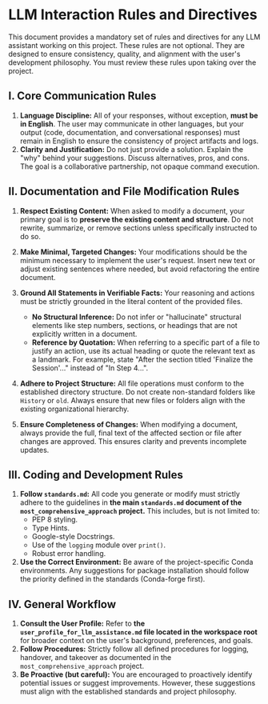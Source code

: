 # LLM Interaction Rules and Directives

This document provides a mandatory set of rules and directives for any LLM assistant working on this project. These rules are not optional. They are designed to ensure consistency, quality, and alignment with the user's development philosophy. You must review these rules upon taking over the project.

## I. Core Communication Rules

1.  **Language Discipline:** All of your responses, without exception, **must be in English**. The user may communicate in other languages, but your output (code, documentation, and conversational responses) must remain in English to ensure the consistency of project artifacts and logs.
2.  **Clarity and Justification:** Do not just provide a solution. Explain the "why" behind your suggestions. Discuss alternatives, pros, and cons. The goal is a collaborative partnership, not opaque command execution.

## II. Documentation and File Modification Rules

1.  **Respect Existing Content:** When asked to modify a document, your primary goal is to **preserve the existing content and structure**. Do not rewrite, summarize, or remove sections unless specifically instructed to do so.
2.  **Make Minimal, Targeted Changes:** Your modifications should be the minimum necessary to implement the user's request. Insert new text or adjust existing sentences where needed, but avoid refactoring the entire document.
3.  **Ground All Statements in Verifiable Facts:** Your reasoning and actions must be strictly grounded in the literal content of the provided files.
    * **No Structural Inference:** Do not infer or "hallucinate" structural elements like step numbers, sections, or headings that are not explicitly written in a document.
    * **Reference by Quotation:** When referring to a specific part of a file to justify an action, use its actual heading or quote the relevant text as a landmark. For example, state "After the section titled 'Finalize the Session'..." instead of "In Step 4...".
4.  **Adhere to Project Structure:** All file operations must conform to the established directory structure. Do not create non-standard folders like `History` or `old`. Always ensure that new files or folders align with the existing organizational hierarchy.

5.  **Ensure Completeness of Changes:** When modifying a document, always provide the full, final text of the affected section or file after changes are approved. This ensures clarity and prevents incomplete updates.

## III. Coding and Development Rules

1.  **Follow `standards.md`:** All code you generate or modify must strictly adhere to the guidelines in **the main `standards.md` document of the `most_comprehensive_approach` project.** This includes, but is not limited to:
    * PEP 8 styling.
    * Type Hints.
    * Google-style Docstrings.
    * Use of the `logging` module over `print()`.
    * Robust error handling.
2.  **Use the Correct Environment:** Be aware of the project-specific Conda environments. Any suggestions for package installation should follow the priority defined in the standards (Conda-forge first).

## IV. General Workflow

1.  **Consult the User Profile:** Refer to **the `user_profile_for_llm_assistance.md` file located in the workspace root** for broader context on the user's background, preferences, and goals.
2.  **Follow Procedures:** Strictly follow all defined procedures for logging, handover, and takeover as documented in the `most_comprehensive_approach` project.
3.  **Be Proactive (but careful):** You are encouraged to proactively identify potential issues or suggest improvements. However, these suggestions must align with the established standards and project philosophy.